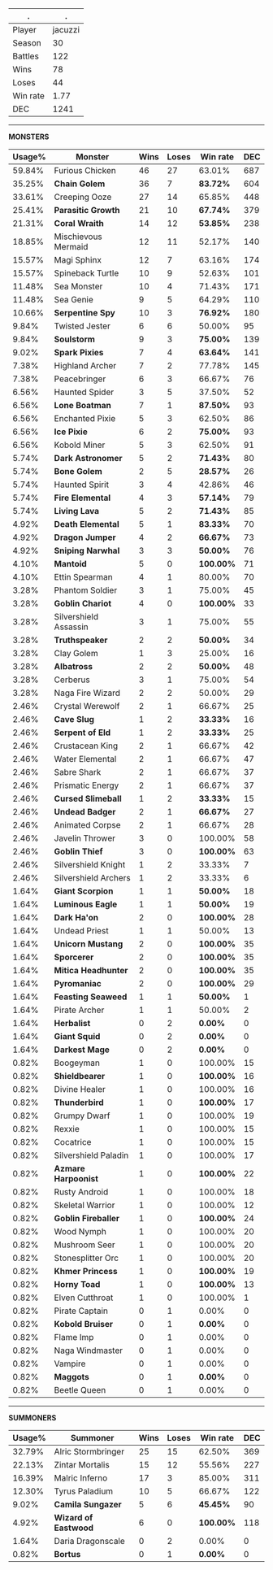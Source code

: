 .|.
|-|-
Player|jacuzzi
Season|30
Battles|122
Wins|78
Loses|44
Win rate|1.77
DEC|1241

---
**MONSTERS**

Usage%|Monster|Wins|Loses|Win rate|DEC|
-|-|-|-|-|-|
59.84%|Furious Chicken|46|27|63.01%|687|
35.25%|**Chain Golem**|36|7|**83.72%**|604|
33.61%|Creeping Ooze|27|14|65.85%|448|
25.41%|**Parasitic Growth**|21|10|**67.74%**|379|
21.31%|**Coral Wraith**|14|12|**53.85%**|238|
18.85%|Mischievous Mermaid|12|11|52.17%|140|
15.57%|Magi Sphinx|12|7|63.16%|174|
15.57%|Spineback Turtle|10|9|52.63%|101|
11.48%|Sea Monster|10|4|71.43%|171|
11.48%|Sea Genie|9|5|64.29%|110|
10.66%|**Serpentine Spy**|10|3|**76.92%**|180|
9.84%|Twisted Jester|6|6|50.00%|95|
9.84%|**Soulstorm**|9|3|**75.00%**|139|
9.02%|**Spark Pixies**|7|4|**63.64%**|141|
7.38%|Highland Archer|7|2|77.78%|145|
7.38%|Peacebringer|6|3|66.67%|76|
6.56%|Haunted Spider|3|5|37.50%|52|
6.56%|**Lone Boatman**|7|1|**87.50%**|93|
6.56%|Enchanted Pixie|5|3|62.50%|86|
6.56%|**Ice Pixie**|6|2|**75.00%**|93|
6.56%|Kobold Miner|5|3|62.50%|91|
5.74%|**Dark Astronomer**|5|2|**71.43%**|80|
5.74%|**Bone Golem**|2|5|**28.57%**|26|
5.74%|Haunted Spirit|3|4|42.86%|46|
5.74%|**Fire Elemental**|4|3|**57.14%**|79|
5.74%|**Living Lava**|5|2|**71.43%**|85|
4.92%|**Death Elemental**|5|1|**83.33%**|70|
4.92%|**Dragon Jumper**|4|2|**66.67%**|73|
4.92%|**Sniping Narwhal**|3|3|**50.00%**|76|
4.10%|**Mantoid**|5|0|**100.00%**|71|
4.10%|Ettin Spearman|4|1|80.00%|70|
3.28%|Phantom Soldier|3|1|75.00%|45|
3.28%|**Goblin Chariot**|4|0|**100.00%**|33|
3.28%|Silvershield Assassin|3|1|75.00%|55|
3.28%|**Truthspeaker**|2|2|**50.00%**|34|
3.28%|Clay Golem|1|3|25.00%|16|
3.28%|**Albatross**|2|2|**50.00%**|48|
3.28%|Cerberus|3|1|75.00%|54|
3.28%|Naga Fire Wizard|2|2|50.00%|29|
2.46%|Crystal Werewolf|2|1|66.67%|25|
2.46%|**Cave Slug**|1|2|**33.33%**|16|
2.46%|**Serpent of Eld**|1|2|**33.33%**|25|
2.46%|Crustacean King|2|1|66.67%|42|
2.46%|Water Elemental|2|1|66.67%|47|
2.46%|Sabre Shark|2|1|66.67%|37|
2.46%|Prismatic Energy|2|1|66.67%|37|
2.46%|**Cursed Slimeball**|1|2|**33.33%**|15|
2.46%|**Undead Badger**|2|1|**66.67%**|27|
2.46%|Animated Corpse|2|1|66.67%|28|
2.46%|Javelin Thrower|3|0|100.00%|58|
2.46%|**Goblin Thief**|3|0|**100.00%**|63|
2.46%|Silvershield Knight|1|2|33.33%|7|
2.46%|Silvershield Archers|1|2|33.33%|6|
1.64%|**Giant Scorpion**|1|1|**50.00%**|18|
1.64%|**Luminous Eagle**|1|1|**50.00%**|19|
1.64%|**Dark Ha'on**|2|0|**100.00%**|28|
1.64%|Undead Priest|1|1|50.00%|13|
1.64%|**Unicorn Mustang**|2|0|**100.00%**|35|
1.64%|**Sporcerer**|2|0|**100.00%**|35|
1.64%|**Mitica Headhunter**|2|0|**100.00%**|35|
1.64%|**Pyromaniac**|2|0|**100.00%**|29|
1.64%|**Feasting Seaweed**|1|1|**50.00%**|1|
1.64%|Pirate Archer|1|1|50.00%|2|
1.64%|**Herbalist**|0|2|**0.00%**|0|
1.64%|**Giant Squid**|0|2|**0.00%**|0|
1.64%|**Darkest Mage**|0|2|**0.00%**|0|
0.82%|Boogeyman|1|0|100.00%|15|
0.82%|**Shieldbearer**|1|0|**100.00%**|16|
0.82%|Divine Healer|1|0|100.00%|16|
0.82%|**Thunderbird**|1|0|**100.00%**|17|
0.82%|Grumpy Dwarf|1|0|100.00%|19|
0.82%|Rexxie|1|0|100.00%|15|
0.82%|Cocatrice|1|0|100.00%|15|
0.82%|Silvershield Paladin|1|0|100.00%|17|
0.82%|**Azmare Harpoonist**|1|0|**100.00%**|22|
0.82%|Rusty Android|1|0|100.00%|18|
0.82%|Skeletal Warrior|1|0|100.00%|12|
0.82%|**Goblin Fireballer**|1|0|**100.00%**|24|
0.82%|Wood Nymph|1|0|100.00%|20|
0.82%|Mushroom Seer|1|0|100.00%|20|
0.82%|Stonesplitter Orc|1|0|100.00%|20|
0.82%|**Khmer Princess**|1|0|**100.00%**|19|
0.82%|**Horny Toad**|1|0|**100.00%**|13|
0.82%|Elven Cutthroat|1|0|100.00%|1|
0.82%|Pirate Captain|0|1|0.00%|0|
0.82%|**Kobold Bruiser**|0|1|**0.00%**|0|
0.82%|Flame Imp|0|1|0.00%|0|
0.82%|Naga Windmaster|0|1|0.00%|0|
0.82%|Vampire|0|1|0.00%|0|
0.82%|**Maggots**|0|1|**0.00%**|0|
0.82%|Beetle Queen|0|1|0.00%|0|

---
**SUMMONERS**

Usage%|Summoner|Wins|Loses|Win rate|DEC|
-|-|-|-|-|-|
32.79%|Alric Stormbringer|25|15|62.50%|369|
22.13%|Zintar Mortalis|15|12|55.56%|227|
16.39%|Malric Inferno|17|3|85.00%|311|
12.30%|Tyrus Paladium|10|5|66.67%|122|
9.02%|**Camila Sungazer**|5|6|**45.45%**|90|
4.92%|**Wizard of Eastwood**|6|0|**100.00%**|118|
1.64%|Daria Dragonscale|0|2|0.00%|0|
0.82%|**Bortus**|0|1|**0.00%**|0|
